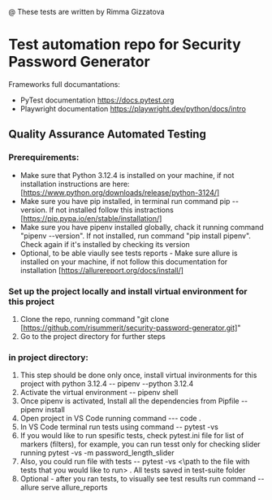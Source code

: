 @ These tests are written by Rimma Gizzatova

# Test automation repo for Security Password Generator

Frameworks full documantations:
- PyTest documentation https://docs.pytest.org
- Playwright documentation https://playwright.dev/python/docs/intro

## Quality Assurance Automated Testing

### Prerequirements:
- Make sure that Python 3.12.4 is installed on your machine, if not installation instructions are here: [https://www.python.org/downloads/release/python-3124/]
- Make sure you have pip installed, in terminal run command pip --version. If not installed follow this instractions [https://pip.pypa.io/en/stable/installation/]
- Make sure you have pipenv installed globally, chack it running command "pipenv --version". If not installed, run command "pip install pipenv". Check again if it's installed by checking its version
- Optional, to be able viaully see tests reports - Make sure allure is installed on your machine, if not follow this documentation for installation [https://allurereport.org/docs/install/]

### Set up the project locally and install virtual environment for this project
1. Clone the repo, running command
"git clone [https://github.com/risummerit/security-password-generator.git]"
2. Go to the project directory for further steps

### in project directory:
1. This step should be done only once, install virtual invironments for this project with python 3.12.4 -- pipenv --python 3.12.4
2. Activate the virtual environment -- pipenv shell
3. Once pipenv is activated, Install all the dependencies from Pipfile -- pipenv install
4. Open project in VS Code running command --- code .
5. In VS Code terminal run tests using command -- pytest -vs
6. If you would like to run spesific tests, check pytest.ini file for list of markers (filters), for example, you can run tesst only for checking slider running
pytest -vs -m password_length_slider
7. Also, you could run file with tests -- pytest -vs <\path to the file with tests that you would like to run> . All tests saved in test-suite folder
8. Optional - after you ran tests, to visually see test results run command -- allure serve allure_reports
